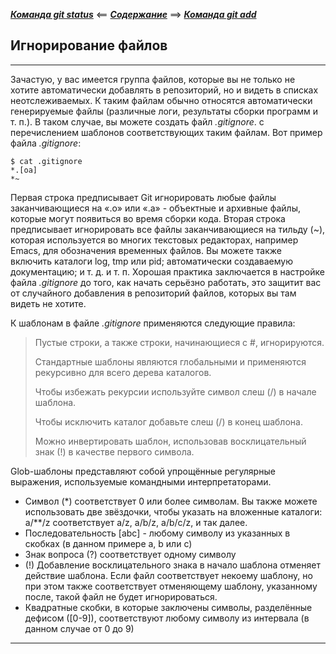 ***[Команда git status](./status.md)*** <== ***[Содержание](./readme.md)*** ==> ***[ Команда git add](./add.md)***


## Игнорирование файлов

---

Зачастую, у вас имеется группа файлов, которые вы не только не хотите автоматически добавлять в репозиторий, но и видеть в списках неотслеживаемых. К таким файлам обычно относятся автоматически генерируемые файлы (различные логи, результаты сборки программ и т. п.). В таком случае, вы можете создать файл *.gitignore*. с перечислением шаблонов соответствующих таким файлам. Вот пример файла *.gitignore*:

```
$ cat .gitignore
*.[oa]
*~
```

Первая строка предписывает Git игнорировать любые файлы заканчивающиеся на «.o» или «.a» - объектные и архивные файлы, которые могут появиться во время сборки кода. Вторая строка предписывает игнорировать все файлы заканчивающиеся на тильду (~), которая используется во многих текстовых редакторах, например Emacs, для обозначения временных файлов. Вы можете также включить каталоги log, tmp или pid; автоматически создаваемую документацию; и т. д. и т. п. Хорошая практика заключается в настройке файла *.gitignore* до того, как начать серьёзно работать, это защитит вас от случайного добавления в репозиторий файлов, которых вы там видеть не хотите.

К шаблонам в файле *.gitignore* применяются следующие правила:
>
>Пустые строки, а также строки, начинающиеся с #, игнорируются.
>
>Стандартные шаблоны являются глобальными и применяются рекурсивно для всего дерева каталогов.
>
>Чтобы избежать рекурсии используйте символ слеш (/) в начале шаблона.
>
>Чтобы исключить каталог добавьте слеш (/) в конец шаблона.
>
>Можно инвертировать шаблон, использовав восклицательный знак (!) в качестве первого символа.

Glob-шаблоны представляют собой упрощённые регулярные выражения, используемые командными интерпретаторами. 

+ Символ (*) соответствует 0 или более символам. Вы также можете использовать две звёздочки, чтобы указать на вложенные каталоги: a/**/z соответствует a/z, a/b/z, a/b/c/z, и так далее.
+ Последовательность [abc] - любому символу из указанных в скобках (в данном примере a, b или c) 
+ Знак вопроса (?) соответствует одному символу 
+ (!) Добавление восклицательного знака в начало шаблона отменяет действие шаблона. Если файл соответствует некоему шаблону, но при этом также соответствует отменяющему шаблону, указанному после, такой файл не будет игнорироваться.
+ Квадратные скобки, в которые заключены символы, разделённые дефисом ([0-9]), соответствуют любому символу из интервала (в данном случае от 0 до 9) 

---